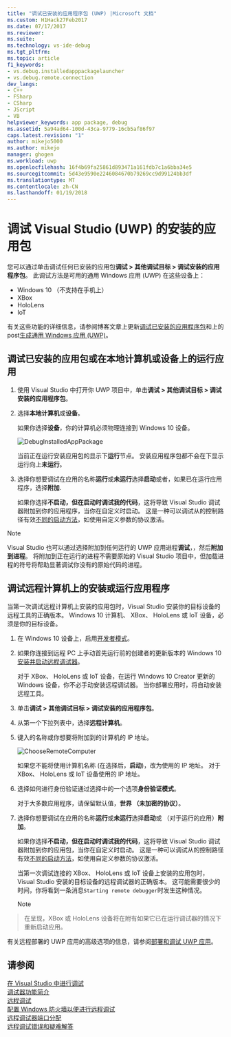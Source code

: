 ```yaml
---
title: "调试已安装的应用程序包 (UWP) |Microsoft 文档"
ms.custom: H1Hack27Feb2017
ms.date: 07/17/2017
ms.reviewer: 
ms.suite: 
ms.technology: vs-ide-debug
ms.tgt_pltfrm: 
ms.topic: article
f1_keywords:
- vs.debug.installedapppackagelauncher
- vs.debug.remote.connection
dev_langs:
- C++
- FSharp
- CSharp
- JScript
- VB
helpviewer_keywords: app package, debug
ms.assetid: 5a94ad64-100d-43ca-9779-16cb5af86f97
caps.latest.revision: "1"
author: mikejo5000
ms.author: mikejo
manager: ghogen
ms.workload: uwp
ms.openlocfilehash: 16f4b69fa25861d893471a161fdb7c1a6bba34e5
ms.sourcegitcommit: 5d43e9590e2246084670b79269cc9d99124bb3df
ms.translationtype: MT
ms.contentlocale: zh-CN
ms.lasthandoff: 01/19/2018
---
```

# <a name="debug-an-installed-app-package-in-visual-studio-uwp"></a>调试 Visual Studio (UWP) 的安装的应用包

您可以通过单击调试任何已安装的应用包**调试 > 其他调试目标 > 调试安装的应用程序包**。 此调试方法是可用的通用 Windows 应用 (UWP) 在这些设备上：

* Windows 10 （不支持在手机上）
* XBox
* HoloLens
* IoT

有关这些功能的详细信息，请参阅博客文章上更新[调试已安装的应用程序包](https://blogs.msdn.microsoft.com/visualstudioalm/2016/03/30/updates-for-debugging-installed-app-packages-in-visual-studio-2015-update-2/)和上的 post[生成通用 Windows 应用 (UWP)](https://blogs.msdn.microsoft.com/visualstudio/2016/08/02/universal-windows-apps-targeting-windows-10-anniversary-sdk/)。

## <a name="debug-an-installed-app-package-or-running-app-on-a-local-machine-or-device"></a>调试已安装的应用包或在本地计算机或设备上的运行应用

1. 使用 Visual Studio 中打开你 UWP 项目中，单击**调试 > 其他调试目标 > 调试安装的应用程序包**。

2. 选择**本地计算机**或**设备**。

     如果你选择**设备**，你的计算机必须物理连接到 Windows 10 设备。

     ![DebugInstalledAppPackage](../debugger/media/debug-installed-app-pkg.png "DebugInstalledAppPackage")

     当前正在运行安装应用包的显示下**运行**节点。 安装应用程序包都不会在下显示运行向上**未运行**。

3. 选择你想要调试在应用的名称**运行**或**未运行**选择**启动**或者，如果已在运行应用程序，选择**附加**.

     如果你选择**不启动，但在启动时调试我的代码**，这将导致 Visual Studio 调试器附加到你的应用程序，当你在自定义时启动。 这是一种可以调试从的控制路径有效[不同的启动方法](/windows/uwp/xbox-apps/automate-launching-uwp-apps)，如使用自定义参数的协议激活。

> [!NOTE]
> Visual Studio 也可以通过选择附加到任何运行的 UWP 应用进程**调试**，，然后**附加到进程**。 将附加到正在运行的进程不需要原始的 Visual Studio 项目中，但加载进程的符号将帮助显著调试你没有的原始代码的进程。
  
## <a name="remote"></a>调试远程计算机上的安装或运行应用程序 

当第一次调试远程计算机上安装的应用包时，Visual Studio 安装你的目标设备的远程工具的正确版本。 Windows 10 计算机、 XBox、 HoloLens 或 IoT 设备，必须是你的目标设备。

1. 在 Windows 10 设备上，启用[开发者模式](/windows/uwp/get-started/enable-your-device-for-development)。

2. 如果你连接到远程 PC 上手动首先运行前的创建者的更新版本的 Windows 10[安装并启动远程调试器](../debugger/remote-debugging.md)。

     对于 XBox、 HoloLens 或 IoT 设备，在运行 Windows 10 Creator 更新的 Windows 设备，你不必手动安装远程调试器。 当你部署应用时，将自动安装远程工具。

3. 单击**调试 > 其他调试目标 > 调试安装的应用程序包**。

4. 从第一个下拉列表中，选择**远程计算机**。

5. 键入的名称或你想要将附加到的计算机的 IP 地址。

     ![ChooseRemoteComputer](../debugger/media/debug-remote-app-pkg.png "ChooseRemoteComputer")

     如果您不能将使用计算机名称 (在选择后，**启动**)，改为使用的 IP 地址。 对于 XBox、 HoloLens 或 IoT 设备使用的 IP 地址。

5. 选择如何进行身份验证通过选择中的一个选项**身份验证模式**。

    对于大多数应用程序，请保留默认值，**世界 （未加密的协议）**。

6. 选择你想要调试在应用的名称**运行**或**未运行**选择**启动**或 （对于运行的应用）**附加**。

     如果你选择**不启动，但在启动时调试我的代码**，这将导致 Visual Studio 调试器附加到你的应用包，当你在自定义时启动。 这是一种可以调试从的控制路径有效[不同的启动方法](/windows/uwp/xbox-apps/automate-launching-uwp-apps)，如使用自定义参数的协议激活。

     当第一次调试连接的 XBox、 HoloLens 或 IoT 设备上安装的应用包时，Visual Studio 安装的目标设备的远程调试器的正确版本。 这可能需要很少的时间，你将看到一条消息``Starting remote debugger``时发生这种情况。

     > [!NOTE]
> 在呈现，XBox 或 HoloLens 设备将在附有如果它已在运行调试器的情况下重新启动应用。

有关远程部署的 UWP 应用的高级选项的信息，请参阅[部署和调试 UWP 应用](/windows/uwp/debug-test-perf/deploying-and-debugging-uwp-apps.md#advanced-remote-deployment-options)。 
  
## <a name="see-also"></a>请参阅  
 [在 Visual Studio 中进行调试](../debugger/index.md)  
 [调试器功能简介](../debugger/debugger-feature-tour.md)  
 [远程调试](../debugger/remote-debugging.md)  
 [配置 Windows 防火墙以便进行远程调试](../debugger/configure-the-windows-firewall-for-remote-debugging.md)  
 [远程调试器端口分配](../debugger/remote-debugger-port-assignments.md)  
 [远程调试错误和疑难解答](../debugger/remote-debugging-errors-and-troubleshooting.md)